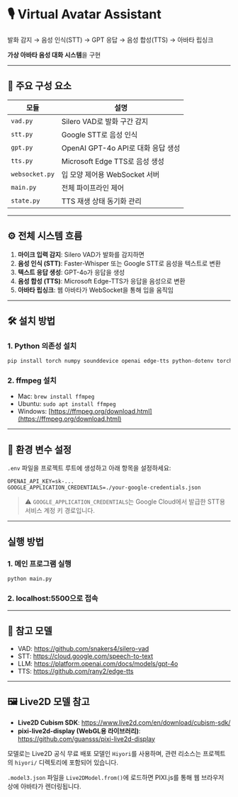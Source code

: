 # 🎙️ Virtual Avatar Assistant

발화 감지 → 음성 인식(STT) → GPT 응답 → 음성 합성(TTS) → 아바타 립싱크

**가상 아바타 음성 대화 시스템**을 구현

---

## 🧩 주요 구성 요소

| 모듈 | 설명 |
|------|------|
| `vad.py` | Silero VAD로 발화 구간 감지 |
| `stt.py` | Google STT로 음성 인식 |
| `gpt.py` | OpenAI GPT-4o API로 대화 응답 생성 |
| `tts.py` | Microsoft Edge TTS로 음성 생성 |
| `websocket.py` | 입 모양 제어용 WebSocket 서버 |
| `main.py` | 전체 파이프라인 제어 |
| `state.py` | TTS 재생 상태 동기화 관리 |


---

## ⚙️ 전체 시스템 흐름

1. **마이크 입력 감지**: Silero VAD가 발화를 감지하면
2. **음성 인식 (STT)**: Faster-Whisper 또는 Google STT로 음성을 텍스트로 변환
3. **텍스트 응답 생성**: GPT-4o가 응답을 생성
4. **음성 합성 (TTS)**: Microsoft Edge-TTS가 응답을 음성으로 변환
5. **아바타 립싱크**: 웹 아바타가 WebSocket을 통해 입을 움직임

---

## 🛠️ 설치 방법

### 1. Python 의존성 설치

```bash
pip install torch numpy sounddevice openai edge-tts python-dotenv torchaudio websockets google-cloud-speech
```

### 2. ffmpeg 설치

- Mac: `brew install ffmpeg`
- Ubuntu: `sudo apt install ffmpeg`
- Windows: [https://ffmpeg.org/download.html](https://ffmpeg.org/download.html)

---

## 🔐 환경 변수 설정

`.env` 파일을 프로젝트 루트에 생성하고 아래 항목을 설정하세요:

```env
OPENAI_API_KEY=sk-...
GOOGLE_APPLICATION_CREDENTIALS=./your-google-credentials.json
```

> ⚠️ `GOOGLE_APPLICATION_CREDENTIALS`는 Google Cloud에서 발급한 STT용 서비스 계정 키 경로입니다.

---

## 실행 방법

### 1. 메인 프로그램 실행

```bash
python main.py
```

### 2. localhost:5500으로 접속

---

## 📄 참고 모델
- VAD: https://github.com/snakers4/silero-vad
- STT: https://cloud.google.com/speech-to-text
- LLM: https://platform.openai.com/docs/models/gpt-4o
- TTS: https://github.com/rany2/edge-tts

---

## 🖼️ Live2D 모델 참고

- **Live2D Cubism SDK**: https://www.live2d.com/en/download/cubism-sdk/
- **pixi-live2d-display (WebGL용 라이브러리)**: https://github.com/guansss/pixi-live2d-display

모델로는 Live2D 공식 무료 배포 모델인 `Hiyori`를 사용하며, 관련 리소스는 프로젝트의 `hiyori/` 디렉토리에 포함되어 있습니다.

`.model3.json` 파일을 `Live2DModel.from()`에 로드하면 PIXI.js를 통해 웹 브라우저 상에 아바타가 렌더링됩니다.